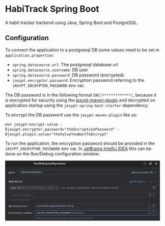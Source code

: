 # HabiTrack Spring Boot
A habit tracker backend using Java, Spring Boot and PostgreSQL.

## Configuration
To connect the application to a postgresql DB some values need to be set in `application.properties`
- `spring.datasource.url`: The postgresql database url
- `spring.datasource.username`: DB user
- `spring.datasource.password`: DB password (encrypted)
- `jasypt.encryptor.password`: Encryption password referring to the `JASYPT_ENCRYPTOR_PASSWORD` env var.

The DB password is in the following format `ENC(*************)`, because it is encrypted for security 
using the [jasypt-maven-plugin](https://github.com/ulisesbocchio/jasypt-spring-boot)
and decrypted on application startup using the `jasypt-spring-boot-starter` dependency. 

To encrypt the DB password use the `jasypt-maven-plugin` like so:
```
mvn jasypt:encrypt-value -Djasypt.encryptor.password="theEncryptionPassword" -Djasypt.plugin.value="theValueYouWantToEncrypt"
```

To run the application, the encryption password should be provided in the `JASYPT_ENCRYPTOR_PASSWORD` env var. 
In [JetBrains IntelliJ IDEA](https://www.jetbrains.com/idea/) this can be done on the Run/Debug configuration window:

![Run Configuration - env vars](/assets/run_configuration.png)